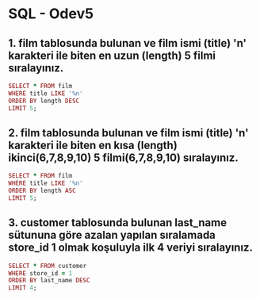 # SQL - Odev5

## 1. film tablosunda bulunan ve film ismi (title) 'n' karakteri ile biten en uzun (length) 5 filmi sıralayınız.

``` ruby
SELECT * FROM film
WHERE title LIKE '%n'
ORDER BY length DESC
LIMIT 5;
```

## 2. film tablosunda bulunan ve film ismi (title) 'n' karakteri ile biten en kısa (length) ikinci(6,7,8,9,10) 5 filmi(6,7,8,9,10) sıralayınız.

``` ruby
SELECT * FROM film
WHERE title LIKE '%n'
ORDER BY length ASC
LIMIT 5;
```

## 3. customer tablosunda bulunan last_name sütununa göre azalan yapılan sıralamada store_id 1 olmak koşuluyla ilk 4 veriyi sıralayınız.

``` ruby
SELECT * FROM customer
WHERE store_id = 1
ORDER BY last_name DESC
LIMIT 4;
```